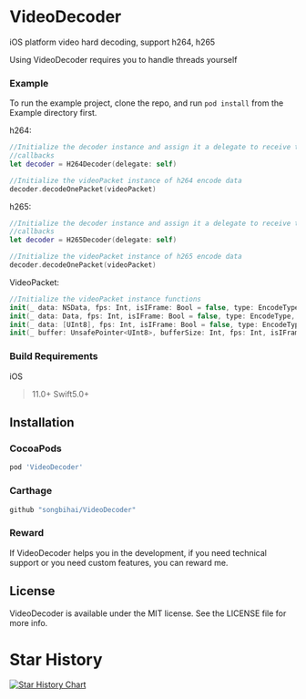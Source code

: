# VideoDecoder

iOS platform video hard decoding, support h264, h265

Using VideoDecoder requires you to handle threads yourself

### Example

To run the example project, clone the repo, and run `pod install` from the Example directory first.

h264:
```swift
//Initialize the decoder instance and assign it a delegate to receive the decoded data  
//callbacks
let decoder = H264Decoder(delegate: self)

//Initialize the videoPacket instance of h264 encode data
decoder.decodeOnePacket(videoPacket)

```

h265:
```swift
//Initialize the decoder instance and assign it a delegate to receive the decoded data  
//callbacks
let decoder = H265Decoder(delegate: self)

//Initialize the videoPacket instance of h265 encode data
decoder.decodeOnePacket(videoPacket)

```
VideoPacket:
```swift
//Initialize the videoPacket instance functions
init(_ data: NSData, fps: Int, isIFrame: Bool = false, type: EncodeType, videoSize: CGSize)
init(_ data: Data, fps: Int, isIFrame: Bool = false, type: EncodeType, videoSize: CGSize)
init(_ data: [UInt8], fps: Int, isIFrame: Bool = false, type: EncodeType, videoSize: CGSize)
init(_ buffer: UnsafePointer<UInt8>, bufferSize: Int, fps: Int, isIFrame: Bool = false, type: EncodeType, videoSize: CGSize)

```


### Build Requirements

iOS

  >11.0+
  >Swift5.0+

## Installation

### CocoaPods

```ruby
pod 'VideoDecoder'
```

### Carthage

```ruby
github "songbihai/VideoDecoder"
```

### Reward

If VideoDecoder helps you in the development, if you need technical support or you need custom features, you can reward me.

<!--BTC: 
1Ck25TZVwoKgfAudvN8hfohrn5yh45NHiz

ETH:
0xc1ebe8b486cf27e19de5c067ee4462ca6af18823-->


<!-- ![Ali pay](https://i.loli.net/2021/09/15/z5LuainUDeIRTpZ.jpg)  ![WeChat pay](https://i.loli.net/2021/09/15/e8GXMf1CIxR9KVo.jpg) -->

## License

VideoDecoder is available under the MIT license. See the LICENSE file for more info.


# Star History

[![Star History Chart](https://api.star-history.com/svg?repos=songbihai/VideoDecoder&type=Date)](https://star-history.com/#songbihai/VideoDecoder&Date)

